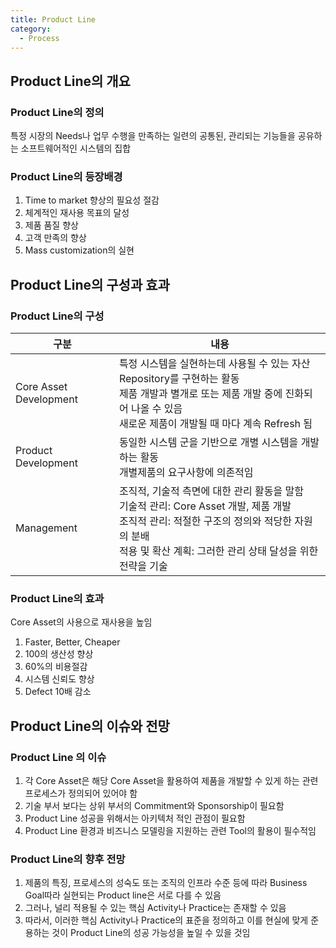 ```yaml
---
title: Product Line
category:
  - Process
---
```


## Product Line의 개요
### Product Line의 정의
특정 시장의 Needs나 업무 수행을 만족하는 일련의 공통된, 관리되는 기능들을 공유하는 소프트웨어적인 시스템의 집합

### Product Line의 등장배경
1. Time to market 향상의 필요성 절감
1. 체계적인 재사용 목표의 달성
1. 제품 품질 향상
1. 고객 만족의 향상
1. Mass customization의 실현

## Product Line의 구성과 효과
### Product Line의 구성

|구분|내용|
|---|---|
|Core Asset Development|특정 시스템을 실현하는데 사용될 수 있는 자산 Repository를 구현하는 활동<br>제품 개발과 별개로 또는 제품 개발 중에 진화되어 나올 수 있음<br>새로운 제품이 개발될 때 마다 계속 Refresh 됨 |
|Product Development|동일한 시스템 군을 기반으로 개별 시스템을 개발하는 활동<br>개별제품의 요구사항에 의존적임 |
|Management|조직적, 기술적 측면에 대한 관리 활동을 말함<br>기술적 관리: Core Asset 개발, 제품 개발<br>조직적 관리: 적절한 구조의 정의와 적당한 자원의 분배<br>적용 및 확산 계획: 그러한 관리 상태 달성을 위한 전략을 기술 |

### Product Line의 효과
Core Asset의 사용으로 재사용을 높임
1. Faster, Better, Cheaper
1. 100의 생산성 향상
1. 60%의 비용절감
1. 시스템 신뢰도 향상
1. Defect 10배 감소

## Product Line의 이슈와 전망
### Product Line 의 이슈
1. 각 Core Asset은 해당 Core Asset을 활용하여 제품을 개발할 수 있게 하는 관련 프로세스가 정의되어 있어야 함
1. 기술 부서 보다는 상위 부서의 Commitment와 Sponsorship이 필요함
1. Product Line 성공을 위해서는 아키텍처 적인 관점이 필요함
1. Product Line 환경과 비즈니스 모델링을 지원하는 관련 Tool의 활용이 필수적임

### Product Line의 향후 전망
1. 제품의 특징, 프로세스의 성숙도 또는 조직의 인프라 수준 등에 따라 Business Goal따라 실현되는 Product line은 서로 다를 수 있음
1. 그러나, 널리 적용될 수 있는 핵심 Activity나 Practice는 존재할 수 있음
1. 따라서, 이러한 핵심 Activity나 Practice의 표준을 정의하고 이를 현실에 맞게 준용하는 것이 Product Line의 성공 가능성을 높일 수 있을 것임

